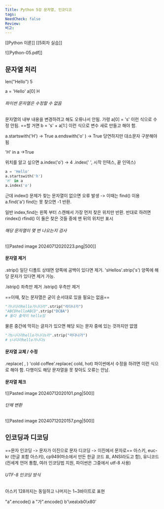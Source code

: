 ```yaml
---
Title: Python 5강 문자열, 인코디코
tags: 
NeedCheck: false
Review: 
비고:
---
```

[[Python 이론]]
[[5회차 실습]]

![[Python-05.pdf]]
## 문자열 처리

len("Hello")
5

a = 'Hello'
a[0]
H

###### 파이썬 문자열은 수정할 수 없음
문자열의 내부 내용을 변경하려고 해도 오류나서 안됨.
가령 a[0] = 's' 이런 식으로 수정 안됨.
==할 거면 b = 's' + a[1:] 이런 식으로 변수 새로 만들고 해야 함.

a.startswith('H') -> True
a.endswith('o' )  -> True
당연하지만 대소문자 구분해야 됨

'H' in a ->True

위치를 알고 싶으면
a.index('o') -> 4
.index(' ', 시작 인덱스, 끝 인덱스)
```python
a = 'Hello'
a.startswith('h')
'H' in a
a.index('o')
```

근데 index() 문제가 찾는 문자열이 없으면 오류 발생
-> 이때는 find() 이용
a.find('a')
find는 못 찾으면 -1 반환.

일반 index,find는 왼쪽 부터 스캔해서 가장 먼저 찾은 위치만 반환.
반대로 하려면
rindex()
rfind()
이 둘은 찾은 것들 중에 맨 뒤의 위치만 표시

###### 해당 문자열이 몇 번 나오는지 검사
![[Pasted image 20240712020223.png|500]]
#### 문자열 제거
.strip()
일단 디폴트 상태면 양쪽에 공백이 있다면 제거.
'sHellos'.strip('s')
양쪽에 해당 문자가 있다면 제거 가능.

.lstrip() 좌측만 제거
.lstrip() 우측만 제거

==이때, 찾는 문자열은 굳이 순서대로 있을 필요는 없음==
```python
"가나다라hello가나다라".strip("라다나가")
"ABCDhelloABCD".strip("DCBA")
# 둘다 출력이 hello임
```
물론 중간에 막히는 글자가 있으면 해당 되는 문자 중에 있는 것까지만 없앰
```python
"가s나다라hello가나다s라".strip("라다나가")
# s나다라hello가나다s
```
#### 문자열 교체 / 수정
.replace( , )
'cold coffee'.replace( cold, hot)
파이썬에서 수정을 하려면 이런 식으로 해야 함.
다행이도 해당 문자열을 못 찾아도 오류는 안남.

#### 문자열 체크
![[Pasted image 20240712020101.png|500]]
###### 단체 변환
![[Pasted image 20240712020157.png|500]]

## 인코딩과 디코딩
==문자 인코딩 -> 문자가 이진으로
문자 디코딩 -> 이진에서 문자로==
아스키, euc-kr (한글 포함 아스키), cp949(마소에서 만든 한글 코드 표, ANSI라도고 함),
유니코드(전세계 언어 통합, 여러 인코딩법 지원, 파이썬은 그중에서 utf-8 사용)

###### UTF-8 인코딩 방식
아스키 128까지는 동일하고 나머지는 1~3바이트로 표현

"a".encode()
a
"가".encode()
b'\xea\xb0\x80'


